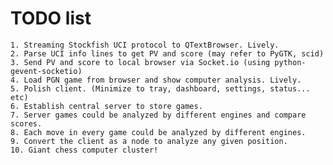 TODO list
===

    1. Streaming Stockfish UCI protocol to QTextBrowser. Lively.
    2. Parse UCI info lines to get PV and score (may refer to PyGTK, scid)
    3. Send PV and score to local browser via Socket.io (using python-gevent-socketio) 
    4. Load PGN game from browser and show computer analysis. Lively.
    5. Polish client. (Minimize to tray, dashboard, settings, status... etc)
    6. Establish central server to store games.
    7. Server games could be analyzed by different engines and compare scores.
    8. Each move in every game could be analyzed by different engines.
    9. Convert the client as a node to analyze any given position.
    10. Giant chess computer cluster!
